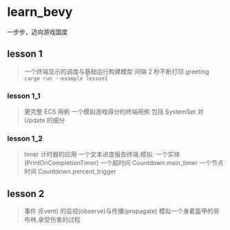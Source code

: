 # learn_bevy
一步步，迈向游戏国度

## lesson 1
> 一个终端显示的调度与基础运行构建模型
> 间隔 2 秒不断打印 greeting
`cargo run --example lesson1`

### lesson 1_1
> 更完整 ECS 用例
> 一个模拟游戏得分的终端用例
> 包括 SystemSet 对 Update 的细分

### lesson 1_2
> timer 计时器的应用
> 一个文本进度报告终端,模拟: 
> 一个实体(PrintOnCompletionTimer) 
> 一个超时间 Countdown.main_timer 
> 一个节点时间 Countdown.percent_trigger

## lesson 2
> 事件 (Event) 的监视(observe)与传播(propagate)
> 模拟一个身着盔甲的哥布林,承受伤害的过程
